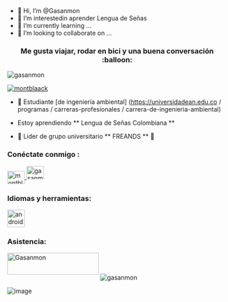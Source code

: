 - 👋 Hi, I’m @Gasanmon
- 👀 I’m interestedin  aprender Lengua de Señas
- 🌱 I’m currently learning ...
- 💞️ I’m looking to collaborate on ...

<h3 align = "center"> Me gusta viajar, rodar en bici y una buena conversación :balloon: </h3>

<p align = "left"> <img src = "https://komarev.com/ghpvc/?username=gasanmon&label=Profile%20views&color=0e75b6&style=flat" alt = "gasanmon" /> </p>

<p align = "left"> <a href = " https://twitter.com/montblaack "target =" blank "> <img src =" https://img.shields.io/twitter/follow/montblaack?logo=twitter&style=for-the-badge "alt =" montblaack "/> </a> </p>

- 🔭 Estudiante [de ingeniería ambiental] (https://universidadean.edu.co / programas / carreras-profesionales / carrera-de-ingenieria-ambiental)

- Estoy aprendiendo ** Lengua de Señas Colombiana ** 

- 👯 Lider de  grupo universitario ** FREANDS ** :full_moon_with_face:

<h3 align = "left"> Conéctate conmigo : </h3>
<p align = "left">
<a href="https://twitter.com/montblaack" target="blank"> <img align = "center" src = "https://raw.githubusercontent.com/rahuldkjain /github-profile-readme-generator/master/src/images/icons/Social/twitter.svg "alt =" montblaack "height =" 30 "width =" 40 "/> </a>
<a href =" https : //instagram.com/gasanmon "target =" blank "> <img align =" center "src =" https://raw.githubusercontent.com/rahuldkjain/github-profile-readme-generator/master/src/images /icons/Social/instagram.svg "alt =" gasanmon "height =" 30 "width =" 40 "/> </a>
</p>

<h3 align =" left "> Idiomas y herramientas: </h3>
<p align = "left"> <a href="https://developer.android.com" target="_blank"> <img src = "https://raw.githubusercontent.com/devicons/devicon/master/ icons / android / android-original-wordmark.svg "alt =" android "width =" 40 "height =" 40 "/> </a> </p>

<h3 align = "left"> Asistencia: </h3>
<p> <a href="https://www.buymeacoffee.com/Gasanmon"> <img align = "left" src = "https: // cdn .buymeacoffee.com / buttons / v2 / default-yellow.png "height =" 50 "width =" 210 "alt =" Gasanmon "/> </a> </p> <br> <br>

<p> <img align = "center" src = "https://github-readme-stats.vercel.app/api/top-langs?username=gasanmon&show_icons=true&locale=en&layout=compact" alt = "gasanmon" /> </p>

![image](https://user-images.githubusercontent.com/91491595/135310565-0c69cd20-4abb-46c6-9959-f8f5dd8975f6.png)
